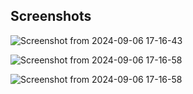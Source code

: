 ## Screenshots


![Screenshot from 2024-09-06 17-16-43](https://github.com/user-attachments/assets/1ac0cc57-3469-4ce1-ba1a-7e1253a2a779)

![Screenshot from 2024-09-06 17-16-58](https://github.com/user-attachments/assets/1cba6988-78b8-4053-82da-33049d6fe5e3)

![Screenshot from 2024-09-06 17-16-58](https://github.com/user-attachments/assets/642d707b-b5ea-4032-9809-1c18f3272a22)
